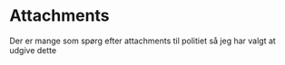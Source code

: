 # Attachments
Der er mange som spørg efter attachments til politiet så jeg har valgt at udgive dette 
